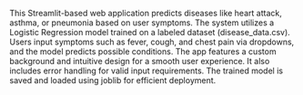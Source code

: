 This Streamlit-based web application predicts diseases like heart attack, asthma, or pneumonia based on user symptoms. The system utilizes a Logistic Regression model trained on a labeled dataset (disease_data.csv). Users input symptoms such as fever, cough, and chest pain via dropdowns, and the model predicts possible conditions. The app features a custom background and intuitive design for a smooth user experience. It also includes error handling for valid input requirements. The trained model is saved and loaded using joblib for efficient deployment.
